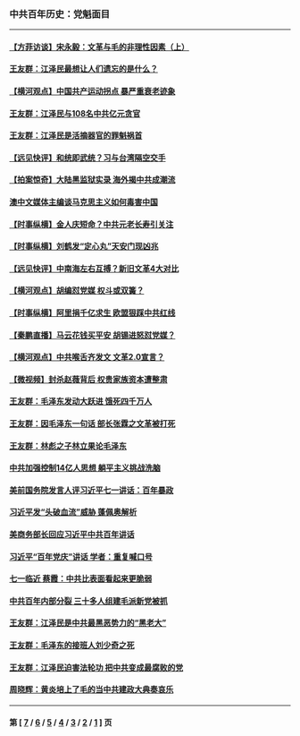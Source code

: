 ### 中共百年历史：党魁面目
---
#### [【方菲访谈】宋永毅：文革与毛的非理性因素（上）](../../pages/nf1176107/n13469956.md?06290430) 
#### [王友群：江泽民最想让人们遗忘的是什么？](../../pages/nf1176107/n13408949.md?06290430) 
#### [【横河观点】中国共产运动拐点 暴严重衰老迹象](../../pages/nf1176107/n13388333.md?06290430) 
#### [王友群：江泽民与108名中共亿元贪官](../../pages/nf1176107/n13352358.md?06290430) 
#### [王友群：江泽民是活摘器官的罪魁祸首](../../pages/nf1176107/n13336903.md?06290430) 
#### [【远见快评】和统即武统？习与台湾隔空交手](../../pages/nf1176107/n13297739.md?06290430) 
#### [【拍案惊奇】大陆黑监狱实录 海外揭中共成潮流](../../pages/nf1176107/n13288853.md?06290430) 
#### [澳中文媒体主编谈马克思主义如何毒害中国](../../pages/nf1176107/n13257387.md?06290430) 
#### [【时事纵横】金人庆短命？中共元老长寿引关注](../../pages/nf1176107/n13217934.md?06290430) 
#### [【时事纵横】刘鹤发“定心丸”天安门现凶兆](../../pages/nf1176107/n13215416.md?06290430) 
#### [【远见快评】中南海左右互搏？新旧文革4大对比](../../pages/nf1176107/n13214745.md?06290430) 
#### [【横河观点】胡编怼党媒 权斗或双簧？](../../pages/nf1176107/n13210864.md?06290430) 
#### [【时事纵横】阿里捐千亿求生 欧盟狠踩中共红线](../../pages/nf1176107/n13206431.md?06290430) 
#### [【秦鹏直播】马云花钱买平安 胡锡进怒怼党媒？](../../pages/nf1176107/n13206392.md?06290430) 
#### [【横河观点】中共喉舌齐发文 文革2.0宣言？](../../pages/nf1176107/n13201248.md?06290430) 
#### [【微视频】封杀赵薇背后 权贵家族资本遭整肃](../../pages/nf1176107/n13197798.md?06290430) 
#### [王友群：毛泽东发动大跃进 饿死四千万人](../../pages/nf1176107/n13177158.md?06290430) 
#### [王友群：因毛泽东一句话 部长张霖之文革被打死](../../pages/nf1176107/n13161711.md?06290430) 
#### [王友群：林彪之子林立果论毛泽东](../../pages/nf1176107/n13128622.md?06290430) 
#### [中共加强控制14亿人思想 躺平主义挑战洗脑](../../pages/nf1176107/n13094299.md?06290430) 
#### [美前国务院发言人评习近平七一讲话：百年暴政](../../pages/nf1176107/n13066986.md?06290430) 
#### [习近平发“头破血流”威胁 蓬佩奥解析](../../pages/nf1176107/n13063604.md?06290430) 
#### [美商务部长回应习近平中共百年讲话](../../pages/nf1176107/n13062903.md?06290430) 
#### [习近平“百年党庆”讲话 学者：重复喊口号](../../pages/nf1176107/n13061411.md?06290430) 
#### [七一临近 蔡霞：中共比表面看起来更脆弱](../../pages/nf1176107/n13056418.md?06290430) 
#### [中共百年内部分裂 三十多人组建毛派新党被抓](../../pages/nf1176107/n13044023.md?06290430) 
#### [王友群：江泽民是中共最黑恶势力的“黑老大”](../../pages/nf1176107/n13022180.md?06290430) 
#### [王友群：毛泽东的接班人刘少奇之死](../../pages/nf1176107/n12991772.md?06290430) 
#### [王友群：江泽民迫害法轮功 把中共变成最腐败的党](../../pages/nf1176107/n12947347.md?06290430) 
#### [周晓辉：黄炎培上了毛的当中共建政大典奏哀乐](../../pages/nf1176107/n12942780.md?06290430) 

---
#### 第 [ [7](./7.md?06290430) / [6](./6.md?06290430) / [5](./5.md?06290430) / [4](./4.md?06290430) / [3](./3.md?06290430) / [2](./2.md?06290430) / [1](./1.md?06290430) ] 页
